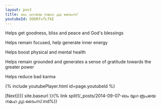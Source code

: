 ```yaml
---
layout: post
title: ഓം ഹറയെ നമഹ ൧൧ ടൈംസ്
youtubeId: DOORfxfLfkE
---
```

 
 
Helps get goodness, bliss and peace and God's blessings
 
Helps remain focused, help generate inner energy 
 
Helps boost physical and mental health 
 
Helps remain grounded and generates a sense of gratitude towards the greater power 
 
Helps reduce bad karma
 
 
 
 


{% include youtubePlayer.html id=page.youtubeId %}
 
[Next]({{ site.baseurl }}{% link  split1/_posts/2014-09-07-ഓം യുഗ രൂപയെ നമഹ ൧൧ ടൈംസ്.md%})
 
